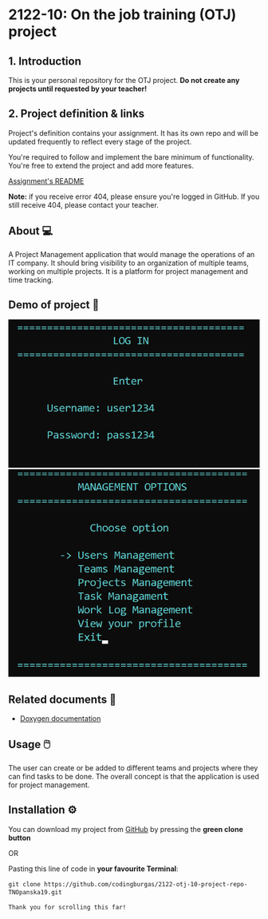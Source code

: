 # 2122-10: On the job training (OTJ) project

## 1. Introduction

This is your personal repository for the OTJ project. **Do not create any projects until requested by your teacher!**

## 2. Project definition & links

Project's definition contains your assignment. It has its own repo and will be updated frequently to reflect every stage of the project.

You're required to follow and implement the bare minimum of functionality. You're free to extend the project and add more features.

[Assignment's README](https://github.com/codingburgas/2122-otj-10-project-definition)

**Note:** if you receive error 404, please ensure you're logged in GitHub. If you still receive 404, please contact your teacher.

## About 💻 <a name = "about"></a>
A Project Management application that would manage the operations of an IT company. It should bring visibility to an organization of multiple teams, working on multiple projects. It is a platform for project management and time tracking.

## Demo of project 🎥 <a name = "demo"></a>
<img src = "assets/demo1.png" alt = "demo img 1">
<img src = "assets/demo2.png" alt = "demo img 2">

## Related documents 📄 <a name = "docs"></a>
   + [Doxygen documentation]()

## Usage 🖱️ <a name = "usage"></a>
The user can create or be added to different teams and projects where they can find tasks to be done. The overall concept is that the application is used for project management.

## Installation ⚙ <a name = "installation"></a>
You can download my project from [GitHub](https://github.com/codingburgas/2122-otj-10-project-repo-TNOpanska19) by pressing the **green clone button**

OR

Pasting this line of code in **your favourite Terminal**:

```
git clone https://github.com/codingburgas/2122-otj-10-project-repo-TNOpanska19.git
```

```
Thank you for scrolling this far!
```